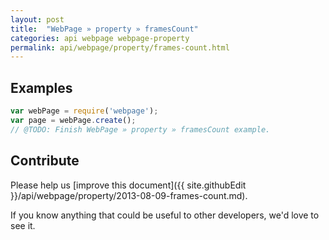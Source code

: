 ```yaml
---
layout: post
title:  "WebPage » property » framesCount"
categories: api webpage webpage-property
permalink: api/webpage/property/frames-count.html
---
```


## Examples

```javascript
var webPage = require('webpage');
var page = webPage.create();
// @TODO: Finish WebPage » property » framesCount example.
```

## Contribute

Please help us [improve this document]({{ site.githubEdit }}/api/webpage/property/2013-08-09-frames-count.md).

If you know anything that could be useful to other developers, we'd love to see it.


